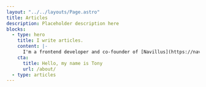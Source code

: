 ```yaml
---
layout: "../../layouts/Page.astro"
title: Articles
description: Placeholder description here
blocks:
  - type: hero
    title: I write articles.
    content: |-
      I'm a frontend developer and co-founder of [Navillus](https://navillus.dev), a software studio and think tank in The Hague. In a hurry? My [notes](/notes) also get syndicated to [Twitter](https://twitter.com/tonysull_co).
    cta:
      title: Hello, my name is Tony
      url: /about/
  - type: articles
---
```

